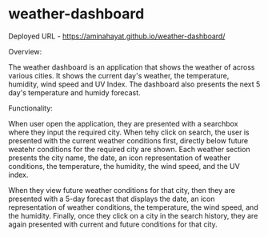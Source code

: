 # weather-dashboard

Deployed URL - https://aminahayat.github.io/weather-dashboard/

Overview:

The weather dashboard is an application that shows the weather of across various cities. It shows the current day's weather, the temperature, humidity, wind speed and UV Index. The dashboard also presents the next 5 day's temperature and humidy forecast.

Functionality:

When user open the application, they are presented with a searchbox where they input the required city. When tehy click on search, the user is presented with the current weather conditions first, directly below future weatehr conditions for the required city are shown. Each weather section presents the city name, the date, an icon representation of weather conditions, the temperature, the humidity, the wind speed, and the UV index.

 When they view future weather conditions for that city, then they are presented with a 5-day forecast that displays the date, an icon representation of weather conditions, the temperature, the wind speed, and the humidity. Finally, once they click on a city in the search history, they are again presented with current and future conditions for that city.